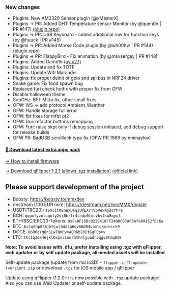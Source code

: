 ### New changes
* Plugins: New AM2320 Sensor plugin (@xMasterX)
* Plugins -> PR: Added DHT Temperature sensor Monitor (by @quen0n | PR #147) [(plugin repo)](https://github.com/quen0n/FipperZero-DHT-Monitor)
* Plugins -> PR: USB Keyboard - added additional row for function keys (by @huuck | PR #145)
* Plugins -> PR: Added Morse Code plugin (by @wh00hw | PR #144) [(plugin repo)](https://github.com/wh00hw/MorseCodeFAP)
* Plugins -> PR: FlappyBird - Fix animation (by @msvsergey | PR #148)
* Plugins: Added Game15 [(by x27)](https://github.com/x27/flipperzero-game15)
* Plugins: Update and fix TOTP
* Plugins: Update Wifi Marauder
* Plugins: fix proper deinit of gpio and spi bus in NRF24 driver
* Snake game: Fix food spawn bug
* Replaced furi check hotfix with proper fix from OFW
* Disable halloween theme
* SubGHz: BFT Mitto fix, other small fixes
* OFW: WS -> add protocol Ambient_Weather 
* OFW: Handle storage full error
* OFW: fbt fixes for mfbt pt2
* OFW: Gui: refactor buttons remapping
* OFW: Furi: raise bkpt only if debug session initiated, add debug support for release builds
* OFW PR: BadUSB scrolllock typo fix (OFW PR 1968 by nminaylov)

#### [🎲 Download latest extra apps pack](https://download-directory.github.io/?url=https://github.com/xMasterX/unleashed-extra-pack/tree/main/apps)

[-> How to install firmware](https://github.com/DarkFlippers/unleashed-firmware/blob/dev/documentation/HowToInstall.md)

[-> Download qFlipper 1.2.1 (allows .tgz installation) (official link)](https://update.flipperzero.one/builds/qFlipper/1.2.1/)

## Please support development of the project
* Boosty: https://boosty.to/mmxdev
* destream (100 EUR min): https://destream.net/live/MMX/donate
* USDT(TRC20): `TSXcitMSnWXUFqiUfEXrTVpVewXy2cYhrs`
* BCH: `qquxfyzntuqufy2dx0hrfr4sndp0tucvky4sw8qyu3`
* ETH/BSC/ERC20-Tokens: `0xFebF1bBc8229418FF2408C07AF6Afa49152fEc6a`
* BTC: `bc1q0np836jk9jwr4dd7p6qv66d04vamtqkxrecck9`
* DOGE: `D6R6gYgBn5LwTNmPyvAQR6bZ9EtGgFCpvv`
* LTC: `ltc1q3ex4ejkl0xpx3znwrmth4lyuadr5qgv8tmq8z9`

**Note: To avoid issues with .dfu, prefer installing using .tgz with qFlipper, web updater or by self update package, all needed assets will be installed**

Self-update package (update from microSD) - `flipper-z-f7-update-(version).zip` or download `.tgz` for iOS mobile app / qFlipper

Update using qFlipper (1.2.0+) is now possible with `.tgz` update package! Also you can use Web Updater or self-update package.

